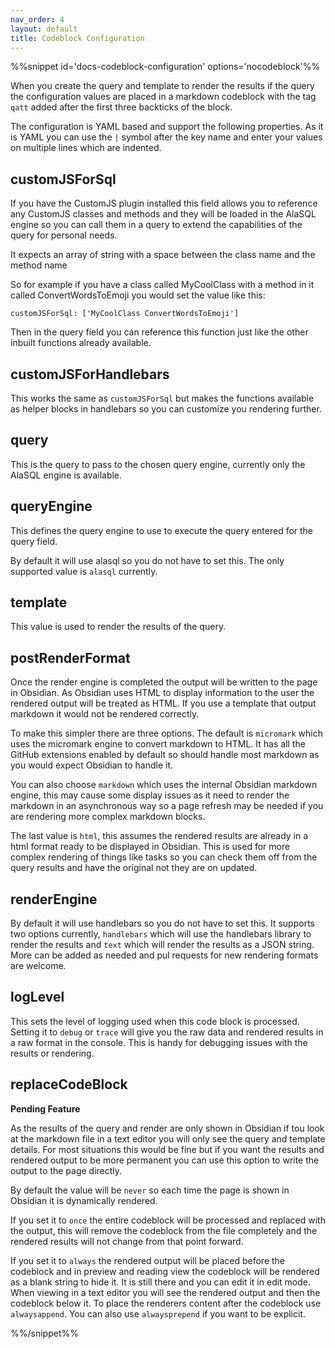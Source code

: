 ```yaml
---
nav_order: 4
layout: default
title: Codeblock Configuration
---
```


%%snippet id='docs-codeblock-configuration' options='nocodeblock'%%

When you create the query and template to render the results if the query the configuration values are placed in a markdown codeblock with the tag `qatt` added after the first three backticks of the block.

The configuration is YAML based and support the following properties. As it is YAML you can use the `|` symbol after the key name and enter your values on multiple lines which are indented.

## customJSForSql

If you have the CustomJS plugin installed this field allows you to reference any CustomJS classes and methods and they will be loaded in the AlaSQL engine so you can call them in a query to extend the capabilities of the query for personal needs.

It expects an array of string with a space between the class name and the method name

So for example if you have a class called MyCoolClass with a method in it called ConvertWordsToEmoji you would set the value like this:

```
customJSForSql: ['MyCoolClass ConvertWordsToEmoji']
```

Then in the query field you can reference this function just like the other inbuilt functions already available.

## customJSForHandlebars

This works the same as `customJSForSql` but makes the functions available as helper blocks in handlebars so you can customize you rendering further.

## query

This is the query to pass to the chosen query engine, currently only the AlaSQL engine is available.

## queryEngine

This defines the query engine to use to execute the query entered for the query field.

By default it will use alasql so you do not have to set this. The only supported value is `alasql` currently.

## template

This value is used to render the results of the query.

## postRenderFormat

Once the render engine is completed the output will be written to the page in Obsidian. As Obsidian uses HTML to display information to the user the rendered output will be treated as HTML. If you use a template that output markdown it would not be rendered correctly.

To make this simpler there are three options. The default is `micromark` which uses the micromark engine to convert markdown to HTML. It has all the GitHub extensions enabled  by default so should handle most markdown as you would expect Obsidian to handle it.

You can also choose `markdown` which uses the internal Obsidian markdown engine, this may cause some display issues as it need to render the markdown in an asynchronous way so a page refresh may be needed if you are rendering more complex markdown blocks.

The last value is `html`, this assumes the rendered results are already in a html format  ready to be displayed in Obsidian. This is used for more complex rendering of things like tasks so you can check them off from the query results and have the original not they are on updated.

## renderEngine

By default it will use handlebars so you do not have to set this. It supports two options currently, `handlebars` which will use the handlebars library to render the results and `text` which will render the results as a JSON string. More can be added as needed and pul requests for new rendering formats are welcome.

## logLevel

This sets the level of logging used when this code block is processed. Setting it to `debug` or `trace` will give you the raw data and rendered results in a raw format in the console. This is handy for debugging issues with the results or rendering.

## replaceCodeBlock

**Pending Feature**

As the results of the query and render are only shown in Obsidian if tou look at the markdown file in a text editor you will only see the query and template details. For most situations this would be fine but if you want the results and rendered output to be more permanent you can use this option to write the output to the page directly.

By default the value will be `never` so each time the page is shown in Obsidian it is dynamically rendered.

If you set it to `once` the entire codeblock will be processed and replaced with the output, this will remove the codeblock from the file completely and the rendered results will not change from that point forward.

If you set it to `always` the rendered output will be placed before the codeblock and in preview and reading view the codeblock will be rendered as a blank string to hide it. It is still there and you can edit it in edit mode. When viewing in a text editor you will see the rendered output and then the codeblock below it. To place the renderers content after the codeblock use `alwaysappend`. You can also use `alwaysprepend` if you want to be explicit.

%%/snippet%%